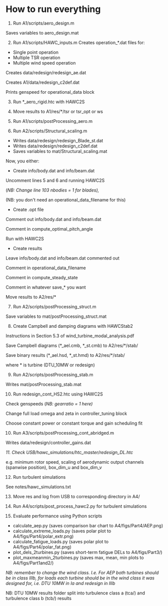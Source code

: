 # How to run everything
1. Run A1/scripts/aero_design.m

Saves variables to aero_design.mat

2. Run A1/scripts/HAWC_inputs.m
Creates operation\_\*.dat files for:
  - Single point operation
  - Multiple TSR operation
  - Multiple wind speed operation

Creates data/redesign/redesign_ae.dat

Creates A1/data/redesign_c2def.dat

Prints genspeed for operational_data block

3. Run \*\_aero_rigid.htc with HAWC2S

4. Move results to A1/res/\*/tsr or tsr_opt or ws

5. Run A1/scripts/postProcessing_aero.m

6. Run A2/scripts/Structural_scaling.m
  - Writes data/redesign/redesign_Blade_st.dat
  - Writes data/redesign/redesign_c2def.dat
  - Saves variables to mat/Structural_scaling.mat

Now, you either:
  - Create info/body.dat and info/beam.dat

Uncomment lines 5 and 6 and running HAWC2S

(*NB: Change line 103 nbodies = 1 for blades),*

(NB: you don't need an operational_data_filename for this)

  - Create .opt file

Comment out info/body.dat and info/beam.dat

Comment in compute_optimal_pitch_angle

Run with HAWC2S

  - Create results

Leave info/body.dat and info/beam.dat commented out

Comment in operational_data_filename

Comment in compute_steady_state

Comment in whatever save_\* you want

Move results to A2/res/\*

7. Run A2/scripts/postProcessing_struct.m

Save variables to mat/postProcessing_struct.mat

8. Create Campbell and damping diagrams with HAWCStab2

Instructions in Section 5.3 of wind_turbine_modal_analysis.pdf

Save Campbell diagrams (\*\_ael.cmb, \*\_st.cmb) to A2/res/\*/stab/

Save binary results (\*\_ael.hsd, \*\_st.hmd) to A2/res/\*/stab/

where \* is turbine (DTU_10MW or redesign)

9. Run A2/scripts/postProcessing_stab.m

Writes mat/postProcessing_stab.mat

10. Run redesign_cont_HS2.htc using HAWC2S

Check genspeeds (*NB: gearratio = 1 here)*

Change full load omega and zeta in controller_tuning block

Choose constant power or constant torque and gain scheduling fit

10. Run A3/scripts/postProcessing_cont_abridged.m

Writes data/redesign/controller_gains.dat

*11. Check USB/hawc_simulations/htc_master/redesign_DL.htc*

e.g. minimum rotor speed, scaling of aerodynamic output channels (spanwise position), box_dim_u and box_dim_v

12. Run turbulent simulations

See notes/hawc_simulations.txt

13. Move res and log from USB to corresponding directory in A4/

14. Run A4/scripts/post_process_hawc2.py for turbulent simulations

15. Evaluate performance using Python scripts

- calculate_aep.py (saves comparison bar chart to A4/figs/Part4/AEP.png)
- calculate_extreme_loads.py (saves polar plot to A4/figs/Part4/polar_extr.png)
- calculate_fatigue_loads.py (saves polar plot to A4/figs/Part4/polar_fat.png)
- plot_dels_2turbines.py (saves short-term fatigue DELs to A4/figs/Part3/)
- plot_maxmeanmin_2turbines.py (saves max, mean, min plots to A4/figs/Part1and2/)

*NB: remember to change the wind class. I.e. For AEP both turbines should be in class IIIb, for loads each turbine should be in the wind class it was designed for, i.e. DTU 10MW in Ia and redesign in IIIb*

NB: DTU 10MW results folder split into turbulence class a (tca/) and turbulence class b (tcb/) results
